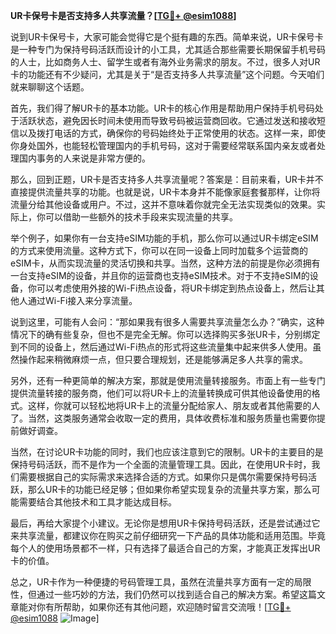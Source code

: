 **UR卡保号卡是否支持多人共享流量？[[TG💪+ @esim1088](https://t.me/s/esim1088)]**

说到UR卡保号卡，大家可能会觉得它是个挺有趣的东西。简单来说，UR卡保号卡是一种专门为保持号码活跃而设计的小工具，尤其适合那些需要长期保留手机号码的人士，比如商务人士、留学生或者有海外业务需求的朋友。不过，很多人对UR卡的功能还有不少疑问，尤其是关于“是否支持多人共享流量”这个问题。今天咱们就来聊聊这个话题。

首先，我们得了解UR卡的基本功能。UR卡的核心作用是帮助用户保持手机号码处于活跃状态，避免因长时间未使用而导致号码被运营商回收。它通过发送和接收短信以及拨打电话的方式，确保你的号码始终处于正常使用的状态。这样一来，即使你身处国外，也能轻松管理国内的手机号码，这对于需要经常联系国内亲友或者处理国内事务的人来说是非常方便的。

那么，回到正题，UR卡是否支持多人共享流量呢？答案是：目前来看，UR卡并不直接提供流量共享的功能。也就是说，UR卡本身并不能像家庭套餐那样，让你将流量分给其他设备或用户。不过，这并不意味着你就完全无法实现类似的效果。实际上，你可以借助一些额外的技术手段来实现流量的共享。

举个例子，如果你有一台支持eSIM功能的手机，那么你可以通过UR卡绑定eSIM的方式来使用流量。这种方式下，你可以在同一设备上同时加载多个运营商的eSIM卡，从而实现流量的灵活切换和共享。当然，这种方法的前提是你必须拥有一台支持eSIM的设备，并且你的运营商也支持eSIM技术。对于不支持eSIM的设备，你可以考虑使用外接的Wi-Fi热点设备，将UR卡绑定到热点设备上，然后让其他人通过Wi-Fi接入来分享流量。

说到这里，可能有人会问：“那如果我有很多人需要共享流量怎么办？”确实，这种情况下的确有些复杂，但也不是完全无解。你可以选择购买多张UR卡，分别绑定到不同的设备上，然后通过Wi-Fi热点的形式将这些流量集中起来供多人使用。虽然操作起来稍微麻烦一点，但只要合理规划，还是能够满足多人共享的需求。

另外，还有一种更简单的解决方案，那就是使用流量转接服务。市面上有一些专门提供流量转接的服务商，他们可以将UR卡上的流量转换成可供其他设备使用的格式。这样，你就可以轻松地将UR卡上的流量分配给家人、朋友或者其他需要的人了。当然，这类服务通常会收取一定的费用，具体收费标准和服务质量也需要你提前做好调查。

当然，在讨论UR卡功能的同时，我们也应该注意到它的限制。UR卡的主要目的是保持号码活跃，而不是作为一个全面的流量管理工具。因此，在使用UR卡时，我们需要根据自己的实际需求来选择合适的方式。如果你只是偶尔需要保持号码活跃，那么UR卡的功能已经足够；但如果你希望实现复杂的流量共享方案，那么可能需要结合其他技术和工具才能达成目标。

最后，再给大家提个小建议。无论你是想用UR卡保持号码活跃，还是尝试通过它来共享流量，都建议你在购买之前仔细研究一下产品的具体功能和适用范围。毕竟每个人的使用场景都不一样，只有选择了最适合自己的方案，才能真正发挥出UR卡的价值。

总之，UR卡作为一种便捷的号码管理工具，虽然在流量共享方面有一定的局限性，但通过一些巧妙的方法，我们仍然可以找到适合自己的解决方案。希望这篇文章能对你有所帮助，如果你还有其他问题，欢迎随时留言交流哦！[[TG💪+ @esim1088](https://t.me/s/esim1088) ![Image](https://i.postimg.cc/4NQfJmqS/Snipaste-2025-05-13-00-14-12.png)]